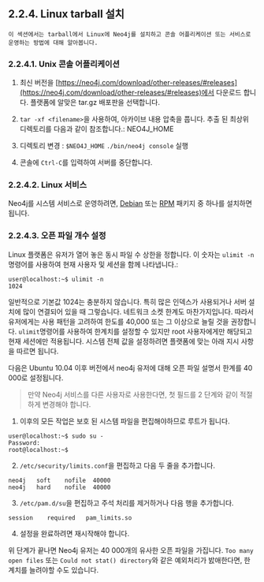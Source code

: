 
## 2.2.4. Linux tarball 설치 

```
이 섹션에서는 tarball에서 Linux에 Neo4j를 설치하고 콘솔 어플리케이션 또는 서비스로 운영하는 방법에 대해 알아봅니다. 
```

### 2.2.4.1. Unix 콘솔 어플리케이션

1. 최신 버전을 [https://neo4j.com/download/other-releases/#releases](https://neo4j.com/download/other-releases/#releases)에서 다운로드 합니다. 플랫폼에 알맞은 tar.gz 배포판을 선택합니다.

2. ```tar -xf <filename>```을 사용하여, 아카이브 내용 압축을 풉니다. 추출 된 최상위 디렉토리를 다음과 같이 참조합니다.: NEO4J_HOME


3. 디렉토리 변경 : ```$NEO4J_HOME```
   ```./bin/neo4j console``` 실행

4. 콘솔에 ```Ctrl-C```를 입력하여 서버를 중단합니다.


### 2.2.4.2. Linux 서비스

Neo4j를 시스템 서비스로 운영하려면, [Debian](./debian.md) 또는 [RPM](./rpm.md) 패키지 중 하나를 설치하면 됩니다. 

### 2.2.4.3. 오픈 파일 개수 설정

Linux 플랫폼은 유저가 열어 놓은 동시 파일 수 상한을 정합니다. 이 숫자는 ```ulimit -n``` 명령어를 사용하여 현재 사용자 및 세션을 함께 나타냅니다.:

```
user@localhost:~$ ulimit -n
1024
```

일반적으로 기본값 1024는 충분하지 않습니다. 특히 많은 인덱스가 사용되거나 서버 설치에 많이 연결되어 있을 때 그렇습니다. 네트워크 소켓 한계도 마찬가지입니다. 따라서 유저에게는 사용 패턴을 고려하여 한도를 40,000 또는 그 이상으로 늘릴 것을 권장합니다. ```ulimit```명령어를 사용하여 한계치를 설정할 수 있지만 root 사용자에게만 해당되고 현재 세션에만 적용됩니다. 시스템 전체 값을 설정하려면 플랫폼에 맞는 아래 지시 사항을 따르면 됩니다. 

다음은 Ubuntu 10.04 이후 버전에서 neo4j 유저에 대해 오픈 파일 설명서 한계를 40 000로 설정됩니다. 

> 만약 Neo4j 서비스를 다른 사용자로 사용한다면, 첫 필드를 2 단계와 같이 적절하게 변경해야 합니다. 


1. 이후의 모든 작업은 보호 된 시스템 파일을 편집해야하므로 루트가 됩니다.

```
user@localhost:~$ sudo su -
Password:
root@localhost:~$
```

2. ```/etc/security/limits.conf```을 편집하고 다음 두 줄을 추가합니다. 

```
neo4j   soft    nofile  40000
neo4j   hard    nofile  40000
```

3. ```/etc/pam.d/su```을 편집하고 주석 처리를 제거하거나 다음 행을 추가합니다. 

```
session    required   pam_limits.so
```

4. 설정을 완료하려면 재시작해야 합니다. 

위 단계가 끝나면 Neo4j 유저는 40 000개의 유사한 오픈 파일을 가집니다. ```Too many open files``` 또는 ```Could not stat() directory```와 같은 예외처리가 밠애한다면, 한계치를 늘려야할 수도 있습니다. 

